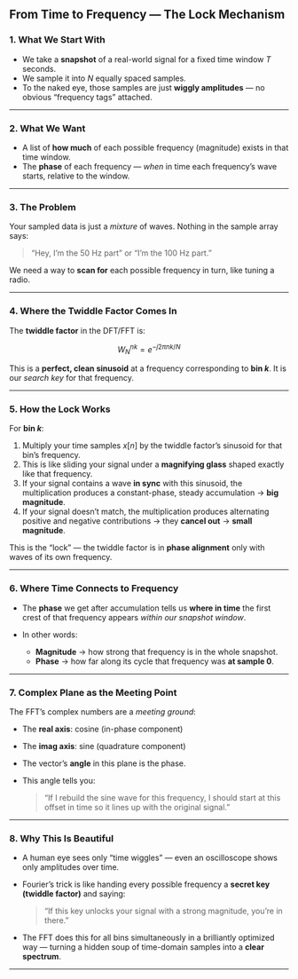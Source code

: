 ## **From Time to Frequency — The Lock Mechanism**

### 1. **What We Start With**

* We take a **snapshot** of a real-world signal for a fixed time window $T$ seconds.
* We sample it into $N$ equally spaced samples.
* To the naked eye, those samples are just **wiggly amplitudes** — no obvious “frequency tags” attached.

---

### 2. **What We Want**

* A list of **how much** of each possible frequency (magnitude) exists in that time window.
* The **phase** of each frequency — *when* in time each frequency’s wave starts, relative to the window.

---

### 3. **The Problem**

Your sampled data is just a *mixture* of waves.
Nothing in the sample array says:

> “Hey, I’m the 50 Hz part” or “I’m the 100 Hz part.”

We need a way to **scan for** each possible frequency in turn, like tuning a radio.

---

### 4. **Where the Twiddle Factor Comes In**

The **twiddle factor** in the DFT/FFT is:

$$
W_N^{nk} = e^{-j 2 \pi nk / N}
$$

This is a **perfect, clean sinusoid** at a frequency corresponding to **bin $k$**.
It is our *search key* for that frequency.

---

### 5. **How the Lock Works**

For **bin $k$**:

1. Multiply your time samples $x[n]$ by the twiddle factor’s sinusoid for that bin’s frequency.
2. This is like sliding your signal under a **magnifying glass** shaped exactly like that frequency.
3. If your signal contains a wave **in sync** with this sinusoid, the multiplication produces a constant-phase, steady accumulation → **big magnitude**.
4. If your signal doesn’t match, the multiplication produces alternating positive and negative contributions → they **cancel out** → **small magnitude**.

This is the “lock” — the twiddle factor is in **phase alignment** only with waves of its own frequency.

---

### 6. **Where Time Connects to Frequency**

* The **phase** we get after accumulation tells us **where in time** the first crest of that frequency appears *within our snapshot window*.
* In other words:

  * **Magnitude** → how strong that frequency is in the whole snapshot.
  * **Phase** → how far along its cycle that frequency was **at sample 0**.

---

### 7. **Complex Plane as the Meeting Point**

The FFT’s complex numbers are a *meeting ground*:

* The **real axis**: cosine (in-phase component)
* The **imag axis**: sine (quadrature component)
* The vector’s **angle** in this plane is the phase.
* This angle tells you:

  > “If I rebuild the sine wave for this frequency, I should start at this offset in time so it lines up with the original signal.”

---

### 8. **Why This Is Beautiful**

* A human eye sees only “time wiggles” — even an oscilloscope shows only amplitudes over time.
* Fourier’s trick is like handing every possible frequency a **secret key (twiddle factor)** and saying:

  > “If this key unlocks your signal with a strong magnitude, you’re in there.”
* The FFT does this for all bins simultaneously in a brilliantly optimized way — turning a hidden soup of time-domain samples into a **clear spectrum**.

---

